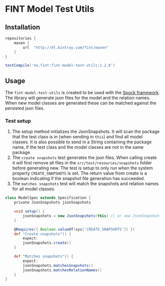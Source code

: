 # FINT Model Test Utils

## Installation

```groovy
repositories {
    maven {
        url  "http://dl.bintray.com/fint/maven" 
    }
}

testCompile('no.fint:fint-model-test-utils:1.2.0')
```

## Usage

The `fint-model-test-utils` is created to be used with the [Spock framework](http://spockframework.org). 
The library will generate json files for the model and the relation names. 
When new model classes are generated these can be matched against the persisted json files.

### Test setup

1. The setup method initializes the JsonSnapshots. It will scan the package that the test class is in (when sending in `this`) and find all model classes.
It is also possible to send in a String containing the package name, if the test class and the model classes are not in the same package.
2. The `create snapshots` test generates the json files.
When calling create it will first remove all files in the `src/test/resources/snapshots` folder before generating new.
The test is setup to only run when the system property `CREATE_SNAPSHOTS` is set.
The return value from create is a boolean indicating if the snapshot file generation has succeeded.
3. The `matches snapshots` test will match the snapshots and relation names for all model classes.


```groovy
class ModelSpec extends Specification {
    private JsonSnapshots jsonSnapshots

    void setup() {
        jsonSnapshots = new JsonSnapshots(this) // or new JsonSnapshots('no.fint.model')
    }

    @Requires({ Boolean.valueOf(sys['CREATE_SNAPSHOTS']) })
    def "Create snapshots"() {
        expect:
        jsonSnapshots.create()
    }

    def "Matches snapshots"() {
        expect:
        jsonSnapshots.matchesSnapshots()
        jsonSnapshots.matchesRelationNames()
    }
}
```

